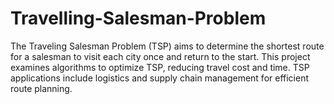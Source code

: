 # Travelling-Salesman-Problem
The Traveling Salesman Problem (TSP) aims to determine the shortest route for a salesman to visit each city once and return to the start. This project examines algorithms to optimize TSP, reducing travel cost and time. TSP applications include logistics and supply chain management for efficient route planning.
